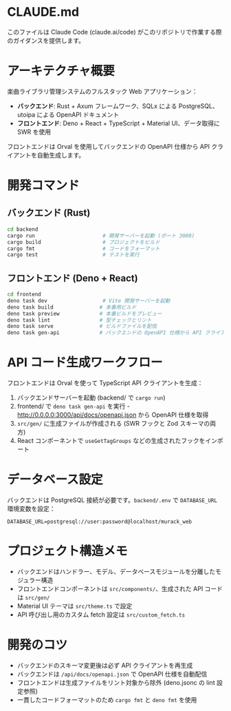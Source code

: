 # CLAUDE.md

このファイルは Claude Code (claude.ai/code) がこのリポジトリで作業する際のガイダンスを提供します。

# アーキテクチャ概要

楽曲ライブラリ管理システムのフルスタック Web アプリケーション：
- **バックエンド**: Rust + Axum フレームワーク、SQLx による PostgreSQL、utoipa による OpenAPI ドキュメント
- **フロントエンド**: Deno + React + TypeScript + Material UI、データ取得に SWR を使用

フロントエンドは Orval を使用してバックエンドの OpenAPI 仕様から API クライアントを自動生成します。

# 開発コマンド

## バックエンド (Rust)
```bash
cd backend
cargo run                      # 開発サーバーを起動 (ポート 3000)
cargo build                    # プロジェクトをビルド
cargo fmt                      # コードをフォーマット
cargo test                     # テストを実行
```

## フロントエンド (Deno + React)
```bash
cd frontend
deno task dev                  # Vite 開発サーバーを起動
deno task build               # 本番用ビルド
deno task preview             # 本番ビルドをプレビュー
deno task lint                # 型チェックとリント
deno task serve               # ビルドファイルを配信
deno task gen-api             # バックエンドの OpenAPI 仕様から API クライアントを生成
```

# API コード生成ワークフロー

フロントエンドは Orval を使って TypeScript API クライアントを生成：
1. バックエンドサーバーを起動 (backend/ で `cargo run`)
2. frontend/ で `deno task gen-api` を実行 - http://0.0.0.0:3000/api/docs/openapi.json から OpenAPI 仕様を取得
3. `src/gen/` に生成ファイルが作成される (SWR フックと Zod スキーマの両方)
4. React コンポーネントで `useGetTagGroups` などの生成されたフックをインポート

# データベース設定

バックエンドは PostgreSQL 接続が必要です。`backend/.env` で `DATABASE_URL` 環境変数を設定：
```
DATABASE_URL=postgresql://user:password@localhost/murack_web
```

# プロジェクト構造メモ

- バックエンドはハンドラー、モデル、データベースモジュールを分離したモジュラー構造
- フロントエンドコンポーネントは `src/components/`、生成された API コードは `src/gen/`
- Material UI テーマは `src/theme.ts` で設定
- API 呼び出し用のカスタム fetch 設定は `src/custom_fetch.ts`

# 開発のコツ

- バックエンドのスキーマ変更後は必ず API クライアントを再生成
- バックエンドは `/api/docs/openapi.json` で OpenAPI 仕様を自動配信
- フロントエンドは生成ファイルをリント対象から除外 (deno.jsonc の lint 設定参照)
- 一貫したコードフォーマットのため `cargo fmt` と `deno fmt` を使用